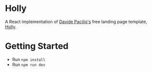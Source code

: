# Holly

A React implementation of [Davide Pacilio's](https://cruip.com/) free landing page template, [Holly](https://lukemcdonald.github.io/pixiepop/).

# Getting Started

- Run `npm install`
- Run `npm run dev`
